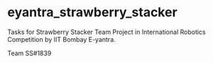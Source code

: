 # eyantra_strawberry_stacker
Tasks for Strawberry Stacker Team Project in International Robotics Competition by IIT Bombay E-yantra.


Team SS#1839
